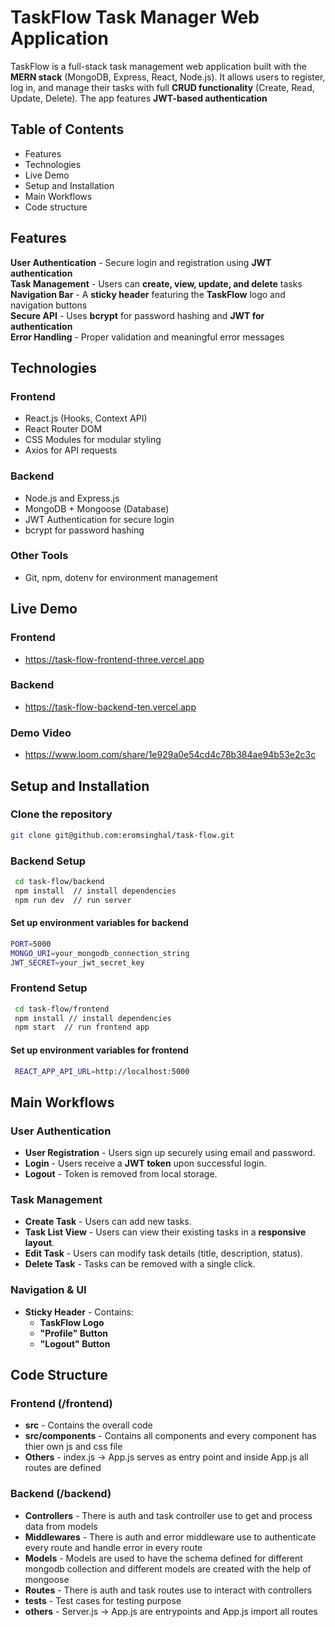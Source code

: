 # TaskFlow Task Manager Web Application

TaskFlow is a full-stack task management web application built with the **MERN stack** (MongoDB, Express, React, Node.js). It allows users to register, log in, and manage their tasks with full **CRUD functionality** (Create, Read, Update, Delete). The app features **JWT-based authentication**

## Table of Contents

- Features
- Technologies
- Live Demo
- Setup and Installation
- Main Workflows
- Code structure

## Features

**User Authentication** - Secure login and registration using **JWT authentication**  
**Task Management** - Users can **create, view, update, and delete** tasks  
**Navigation Bar** - A **sticky header** featuring the **TaskFlow** logo and navigation buttons  
**Secure API** - Uses **bcrypt** for password hashing and **JWT for authentication**  
**Error Handling** - Proper validation and meaningful error messages  

## Technologies

### **Frontend**
- React.js (Hooks, Context API)
- React Router DOM
- CSS Modules for modular styling
- Axios for API requests

### **Backend**
- Node.js and Express.js
- MongoDB + Mongoose (Database)
- JWT Authentication for secure login
- bcrypt for password hashing

### **Other Tools**
- Git, npm, dotenv for environment management

## Live Demo
 ### Frontend 
 - https://task-flow-frontend-three.vercel.app
 ### Backend 
  - https://task-flow-backend-ten.vercel.app
 ### Demo Video 
 - https://www.loom.com/share/1e929a0e54cd4c78b384ae94b53e2c3c

## Setup and Installation

### Clone the repository
   ```bash
   git clone git@github.com:eromsinghal/task-flow.git
   ```
### Backend Setup
   ```bash
    cd task-flow/backend
    npm install  // install dependencies
    npm run dev  // run server
   ```
   #### Set up environment variables for backend
   ```bash
   PORT=5000
   MONGO_URI=your_mongodb_connection_string
   JWT_SECRET=your_jwt_secret_key
  ```

### Frontend Setup
   ```bash
    cd task-flow/frontend
    npm install // install dependencies
    npm start  // run frontend app
   ```
   #### Set up environment variables for frontend
   ```bash
    REACT_APP_API_URL=http://localhost:5000
   ```

## Main Workflows

### User Authentication
- **User Registration** - Users sign up securely using email and password.
- **Login** - Users receive a **JWT token** upon successful login.
- **Logout** - Token is removed from local storage.

### Task Management
- **Create Task** - Users can add new tasks.
- **Task List View** - Users can view their existing tasks in a **responsive layout**.
- **Edit Task** - Users can modify task details (title, description, status).
- **Delete Task** - Tasks can be removed with a single click.

### Navigation & UI
- **Sticky Header** - Contains:
  - **TaskFlow Logo**
  - **"Profile" Button**
  - **"Logout" Button**

## Code Structure

### Frontend (/frontend)
- **src** - Contains the overall code
- **src/components** - Contains all components and every component has thier own js and css file
- **Others** - index.js -> App.js serves as entry point and inside App.js all routes are defined

### Backend (/backend)
- **Controllers** - There is auth and task controller use to get and process data from models 
- **Middlewares** - There is auth and error middleware use to authenticate every route and handle error in every route
- **Models** - Models are used to have the schema defined for different mongodb collection and different models are created with the help of mongoose
- **Routes** - There is auth and task routes use to interact with controllers
- **tests** - Test cases for testing purpose
- **others** - Server.js -> App.js are entrypoints and App.js import all routes 

